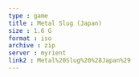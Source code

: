 ```yaml
---
type : game
title : Metal Slug (Japan)
size : 1.6 G
format : iso
archive : zip
server : myrient
link2 : Metal%20Slug%20%28Japan%29
---
```

